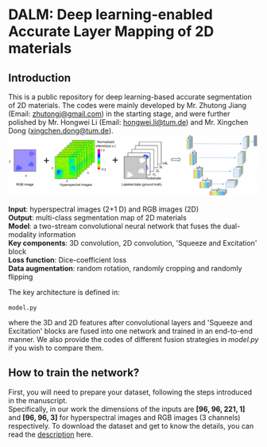 # DALM: Deep learning-enabled Accurate Layer Mapping of 2D materials
## Introduction
This is a public repository for deep learning-based accurate segmentation of 2D materials. The codes were mainly developed by Mr. Zhutong Jiang (Email: zhutongj@gmail.com) in the starting stage, and were further polished by Mr. Hongwei Li (Email: hongwei.li@tum.de) and Mr. Xingchen Dong (xingchen.dong@tum.de). 
![Framework](./framework.png)

<b>Input</b>: hyperspectral images (2+1 D) and RGB images (2D) \
<b>Output</b>: multi-class segmentation map of 2D materials \
<b>Model</b>: a two-stream convolutional neural network that fuses the dual-modality information \
<b>Key components</b>: 3D convolution, 2D convolution, 'Squeeze and Excitation' block \
<b>Loss function</b>: Dice-coefficient loss \
<b>Data augmentation</b>: random rotation, randomly cropping and randomly flipping 

The key architecture is defined in:
```
model.py
```
where the 3D and 2D features after convolutional layers and 'Squeeze and Excitation' blocks are fused into one network and trained in an end-to-end manner. We also provide the codes of different fusion strategies in *model.py* if you wish to compare them. 


## How to train the network? 
First, you will need to prepare your dataset, following the steps introduced in the manuscript. \
Specifically, in our work the dimensions of the inputs are <b>[96, 96, 221, 1]</b> and <b>[96, 96, 3]</b> for hyperspectral images and RGB images (3 channels) respectively. To download the dataset and get to know the details, you can read the [description](https://github.com/hongweilibran/DALM/edit/main/ReadME_dataset.md) here.


